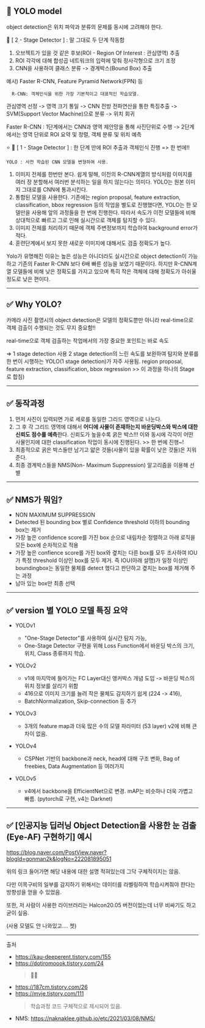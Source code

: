 ## 📸 YOLO model

object detection은 위치 파악과 분류의 문제를 동시에 고려해야 한다.

📝 [ 2 - Stage Detector ] : 말 그대로 두 단계 작동함

  1) 오브젝트가 있을 것 같은 후보(ROI - Region Of Interest : 관심영역) 추출
  2) ROI 각각에 대해 합성곱 네트워크의 입력에 맞춰 정사각형으로 크기 조정
  3) CNN을 사용하여 클래스 분류 -> 경계박스(Bound Box) 추출

  예시) Faster R-CNN, Feature Pyramid Network(FPN) 등
      
      R-CNN: 객체인식을 위한 가장 기본적이고 대표적인 학습모델.

관심영역 선정 -> 영역 크기 통일 -> CNN 전방 전파연산을 통한 특징추출 -> SVM(Support Vector Machine)으로 분류 -> 위치 회귀
            
            
Faster R-CNN 
: 1단계에서는 CNN과 영역 제안망을 통해 사진단위로 수행 -> 2단계에서는 영역 단위로 ROI 요약 및 정렬, 객체 분류 및 위치 예측


⭐️ 📝 [ 1 - Stage Detector ] : 한 단계 만에 ROI 추출과 객체인식 진행 => 한 번에!!
    
    YOLO : 사전 학습된 CNN 모델을 변형하여 사용. 

1. 이미지 전체를 한번만 본다. 쉽게 말해, 이전의 R-CNN계열의 방식처럼 이미지를 여러 장 분할해서 여러번 분석하는 일을 하지 않는다는 의미다. YOLO는 원본 이미지 그대로를 CNN에 통과시킨다.
2. 통합된 모델을 사용한다. 기존에는 region proposal, feature extraction, classification, bbox regression 등의 작업을 별도로 진행했다면,
  YOLO는 한 모델만을 사용해 앞의 과정들을 한 번에 진행한다. 따라서 속도가 이전 모델들에 비해 상대적으로 빠르고 그로 인해 실시간으로 객체를 탐지할 수 있다.
3. 이미지 전체를 처리하기 때문에 객체 주변정보까지 학습하여 background error가 적다.
4. 훈련단계에서 보지 못한 새로운 이미지에 대해서도 검출 정확도가 높다. 

Yolo가 유명해진 이유는 높은 성능은 아니더라도 실시간으로  object detection이 가능하고 기존의  Faster R-CNN 보다 6배 빠른 성능을 보였기 때문이다.
하지만 R-CNN계열 모델들에 비해 낮은 정확도를 가지고 있으며 특히 작은 객체에 대해 정확도가 아쉬울 정도로 낮은 편이다.


---


## ✅ Why YOLO?

카메라 사진 촬영시의 object detection은 
모델의 정확도뿐만 아니라 real-time으로 객체 검출이 수행되는 것도 무지 중요함!!

real-time으로 객체 검출하는 작업에서의 가장 중요한 포인트는 바로 속도

=> 1 stage detection 사용
2 stage detection의 느린 속도를 보완하여 탐지와 분류를 한 번이 시행하는 YOLO(1 stage detection)가 자주 사용됨. region proposal, feature extraction, classification, bbox regression >> 이 과정을 하나의 Stage로 합침)



---


## ✅ 동작과정

1. 먼저 사진이 입력되면 가로 세로를 동일한 그리드 영역으로 나눈다. 
2. 그 후 각 그리드 영역에 대해서 **어디에 사물이 존재하는지 바운딩박스와 박스에 대한 신뢰도 점수를 예측**한다. 신뢰도가 높을수록 굵은 박스!!!
   이와 동시에 각각이 어떤 사물인지에 대한 classification 작업이 동시에 진행된다.  >>  한 번에 진행~!
3. 최종적으로 굵은 박스들만 남기고 얇은 것들(사물이 있을 확률이 낮은 것들)은 지워 준다.
4. 최종 경계박스들을  NMS(Non- Maximum Suppression) 알고리즘을 이용해 선별


---

## ✅ NMS가 뭐임?
- NON MAXIMUM SUPPRESSION
- Detected 된 bounding box 별로 Confidence threshold 이하의 bounding box는 제거
- 가장 높은 confidence score를 가진 box 순으로 내림차순 정렬하고 아래 로직을 모든 box에 순차적으로 적용
- 가장 높은 confience score를 가진 box와 곂치는 다른 box를 모두 조사하여 IOU가 특정 threshold 이상인 box를 모두 제거. 즉 IOU(아래 설명)가 일정 이상인 boundingbox는 동일한 물체를 detect 했다고 판단하고 곂치는 box를 제거해 주는 과정
- 남아 있는 box만 최종 선택

---

## ✅ version 별 YOLO 모델 특징 요약

- YOLOv1
  - "One-Stage Detector"를 사용하여 실시간 탐지 가능,
  - One-Stage Detector 구현을 위해 Loss Function에서 바운딩 박스의 크기, 위치, Class 종류까지 학습.

- YOLOv2
  - v1에 마지막에 들어가는 FC Layer대신 앵커박스 개념 도입 -> 바운딩 박스의 위치 정보를 살리기 위함
  - 416으로 이미지 크기를 늘려 작은 물체도 감지하기 쉽게 (224 -> 416),
  - BatchNormalization, Skip-connection 등 추가
 
- YOLOv3
  - 3개의 feature map과 더욱 많은 수의 모델 파라미터 (53 layer) v2에 비해 큰 차이 없음.

- YOLOv4
  - CSPNet 기반의 backbone과 neck, head에 대해 구조 변화, Bag of freebies, Data Augmentation 등 여러가지

- VOLOv5
  - v4에서 backbone을 EfficientNet으로 변경. mAP는 비슷하나 더욱 가볍고 빠름. (pytorch로 구현, v4는 Darknet)


---

## ✅ [인공지능 딥러닝 Object Detection을 사용한 눈 검출(Eye-AF) 구현하기] 예시

https://blog.naver.com/PostView.naver?blogId=gonman2k&logNo=222081895051

위의 링크 들어가면 해당 내용에 대한 설명 적혀있는데 그닥 구체적이지는 않음.

다만 이목구비의 일부를 감지하기 위해서는 데이터를 라벨링하여 학습시켜줘야 한다는 방향성을 얻을 수 있었음.

또한, 저 사람이 사용한 라이브러리는 Halcon20.05 버전이었는데 너무 비싸기도 하고 굳이 싶음.

(사용 모델도 안 나와있고.... 쳇)

---

출처
- https://kau-deeperent.tistory.com/155
- https://dotiromoook.tistory.com/24
    > 👍🏻
- https://187cm.tistory.com/26
- https://mvje.tistory.com/111 
    > 학습과정 코드 구체적으로 제시되어 있음.
- NMS: https://naknaklee.github.io/etc/2021/03/08/NMS/
